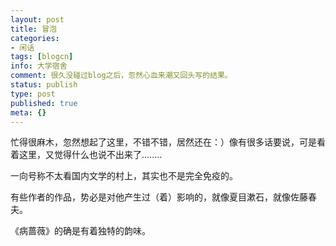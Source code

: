 ```yaml
---
layout: post
title: 冒泡
categories:
- 闲话
tags: [blogcn]
info: 大学宿舍
comment: 很久没碰过blog之后，忽然心血来潮又回头写的结果。
status: publish
type: post
published: true
meta: {}
---
```

忙得很麻木，忽然想起了这里，不错不错，居然还在：）像有很多话要说，可是看着这里，又觉得什么也说不出来了........

一向号称不太看国内文学的村上，其实也不是完全免疫的。

有些作者的作品，势必是对他产生过（着）影响的，就像夏目漱石，就像佐藤春夫。

《病蔷薇》的确是有着独特的韵味。
